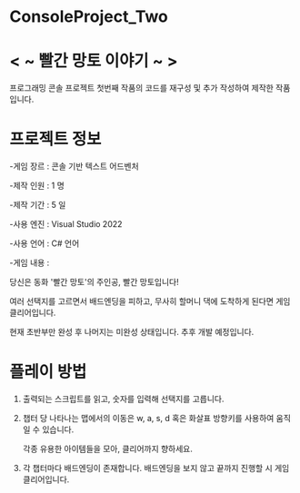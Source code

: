 # ConsoleProject_Two

 <  ~ 빨간 망토 이야기 ~  >
 =============
 프로그래밍 콘솔 프로젝트 첫번째 작품의 코드를 재구성 및 추가 작성하여 제작한 작품입니다.



프로젝트 정보
=============
-게임 장르 : 콘솔 기반 텍스트 어드벤처

-제작 인원 : 1 명

-제작 기간 : 5 일

-사용 엔진 : Visual Studio 2022

-사용 언어 : C# 언어

-게임 내용 :

당신은 동화 '빨간 망토'의 주인공, 빨간 망토입니다!

여러 선택지를 고르면서 배드엔딩을 피하고, 무사히 할머니 댁에 도착하게 된다면 게임 클리어입니다.

현재 초반부만 완성 후 나머지는 미완성 상태입니다. 추후 개발 예정입니다.



플레이 방법
=============
1. 출력되는 스크립트를 읽고, 숫자를 입력해 선택지를 고릅니다.
   
2. 챕터 당 나타나는 맵에서의 이동은 w, a, s, d 혹은 화살표 방향키를 사용하여 움직일 수 있습니다.

   각종 유용한 아이템들을 모아, 클리어까지 향하세요.
   
4. 각 챕터마다 배드엔딩이 존재합니다. 배드엔딩을 보지 않고 끝까지 진행할 시 게임 클리어입니다.




